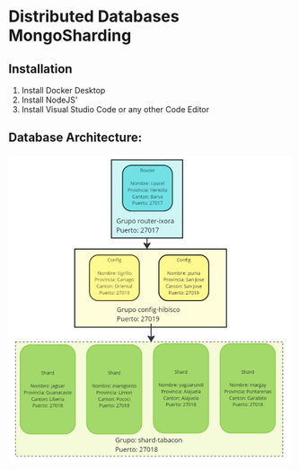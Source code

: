 # Distributed Databases MongoSharding

## Installation
1. Install Docker Desktop
2. Install NodeJS'
3. Install Visual Studio Code or any other Code Editor

## Database Architecture:

![DB_Architecture.png](https://raw.githubusercontent.com/AngelaGS02/Distributed_Databases_MongoSharding/main/misc/DB_Arquitecture.jpg)